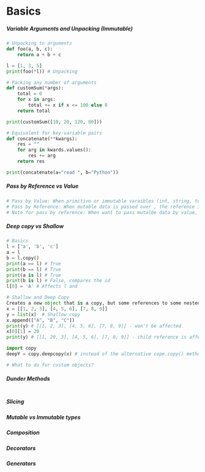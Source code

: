 # Basics

##### Variable Arguments and Unpacking (Immutable)
```python
# Unpacking to arguments
def foo(a, b, c):
    return a + b + c

l = [1, 3, 5]
print(foo(*l)) # Unpacking

# Packing any number of arguments
def customSum(*args):
    total = 0
    for x in args:
        total += x if x <= 100 else 0
    return total

print(customSum([10, 20, 120, 80]))

# Equivalent for key-variable pairs
def concatenate(**kwargs):
    res = ""
    for arg in kwards.values():
        res += arg
    return res

print(concatenate(a="read ", b="Python"))
```

##### Pass by Reference vs Value
```python
# Pass by Value: When primitive or immutable varaibles (int, string, tuple) are passed over, the data is copied over
# Pass by Reference: When mutable data is passed over , the reference is copied over and the changes affect the original data 
# Note for pass by reference: When want to pass mutalbe data by value, call func(l.copy()) instead of func(l)
 ```

##### Deep copy vs Shallow 
```python
# Basics
l = ['a', 'b', 'c']
a = l
b = l.copy()
print(a == l) # True
print(b == l) # True
print(a is l) # True
print(b is l) # False, compares the id
l[0] = 'A' # Affects l and 

# Shallow and Deep Copy
Creates a new object that is a copy, but some references to some nested child objects remain the same
x = [[1, 2, 3], [4, 5, 6], [7, 8, 9]]
y = list(x)  # Shallow copy
x.append(["A", "B", "C"])
print(y) # [[1, 2, 3], [4, 5, 6], [7, 8, 9]] - won't be affected
x[0][1] = 20
print(y) # [[1, 20, 3], [4, 5, 6], [7, 8, 9]] - child reference is affected!

import copy 
deepY = copy.deepcopy(x) # instead of the alternative cope.copy() method

# What to do for custom objects?

```

##### Dunder Methods
```

```

##### Slicing

##### Mutable vs Immutable types

##### Composition



##### Decorators

##### Generators



